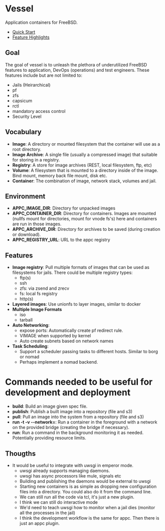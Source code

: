 # Vessel
Application containers for FreeBSD.

* [Quick Start](docs/QuickStart.md)
* [Feature Highlights](docs/FeatureHighlights.md)

## Goal
The goal of vessel is to unleash the plethora of underutilized FreeBSD features to application, DevOps (operations) and test engineers.  These features include but are not limited to:
 
 * Jails (Heirarchical)
 * pf
 * zfs
 * capsicum
 * rctl
 * mandatory access control
 * Security Level

## Vocabulary
* **Image**: A directory or mounted filesystem that the container will use as a root directory.
* **Image Archive**: A single file (usually a compressed image) that suitable for storing in a registry.
* **Registry**: A store for image archives (REST, local filesystem, ftp, etc)
* **Volume**: A filesystem that is mounted to a directory inside of the image.  Bind mount, memory back file mount, disk etc.
* **Container**: The combination of image, network stack, volumes and jail.

## Environment

* **APPC_IMAGE_DIR**: Directory for unpacked images
* **APPC_CONTAINER_DIR**: Directory for containers.  Images are mounted (nullfs mount for directories, mount for vnode fs's) here and
  containers are run in those images.
* **APPC_ARCHIVE_DIR**: Directory for archives to be saved (during creation or download).
* **APPC_REGISTRY_URL**: URL to the appc registry

## Features

* **Image registry**: Pull multiple formats of images that can be used as filesystems for jails.  There could be multiple registry types:
    * ftp(s)
    * ssh
    * zfs: via zsend and zrecv
    * fs: local fs registry
    * http(s)
* **Layered images**: Use unionfs to layer images, similar to docker
* **Multiple Image Formats**
    * iso
    * tarball
* **Auto Networking**: 
    * expose ports: Automatically create pf redirect rule.
    * VIMAGE when supported by kernel
    * Auto create subnets based on network names
* **Task Scheduling**:
    * Support a scheduler passing tasks to different hosts.  Similar to borg or nomad
    * Perhaps implement a nomad backend.

# Commands needed to be useful for development and deployment
* **build**: Build an image given spec file.
* **publish**: Publish a built image into a repository (file and s3)
* **pull**: Pull an image into the system from a repository (file and s3)
* **run -t -v <volume> --network=<name>**: Run a container in the foreground with a network on
  the provided bridge (creating the bridge if necessary).
* **run**: Run a command in the background monitoring it as needed.  Potentially providing resource limits.

## Thougths
* It would be useful to integrate with uwsgi in emperor mode.
    * uwsgi already supports managing daemons.
    * uwsgi has async processors like mule, signals etc
    * Building and publishing the daemons would be external to uwsgi
    * Starting new containers is as simple as dropping new configuration files into a directory.  You could also do it from the command line.
    * We can still run all the code via tcl, it's just a new plugin.
    * I think we can still do interactive mode
    * We'd need to teach uwsgi how to monitor when a jail dies (monitor all the processes in the jail)
    * I think the development workflow is the same for appc.  Then there is just an appc plugin.
